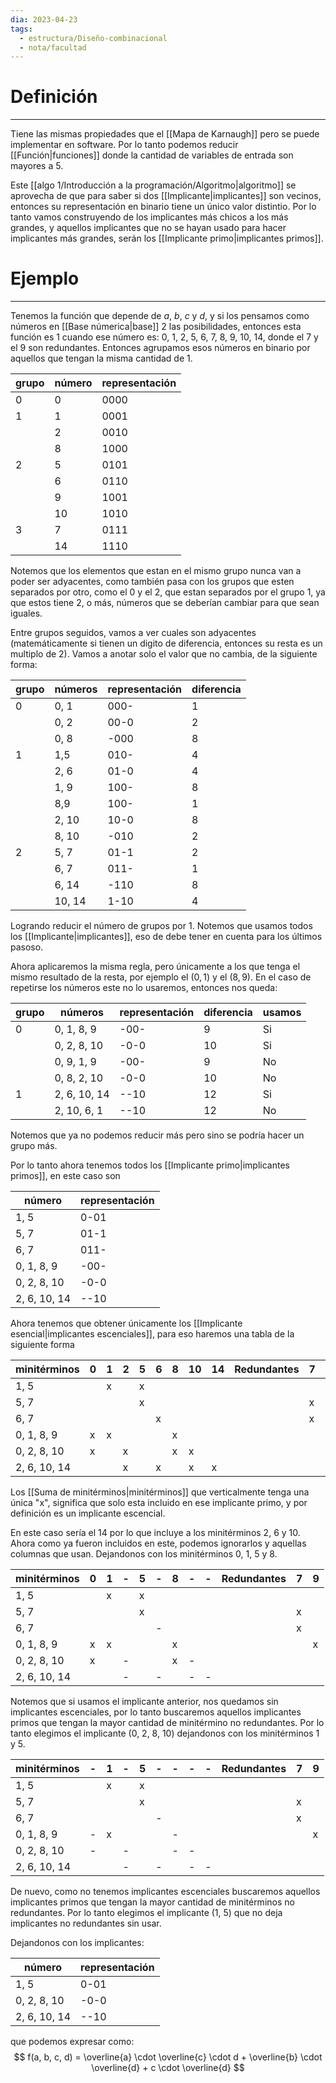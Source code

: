 ```yaml
---
dia: 2023-04-23
tags:
  - estructura/Diseño-combinacional
  - nota/facultad
---
```

# Definición
---
Tiene las mismas propiedades que el [[Mapa de Karnaugh]] pero se puede implementar en software. Por lo tanto podemos reducir [[Función|funciones]] donde la cantidad de variables de entrada son mayores a 5.

Este [[algo 1/Introducción a la programación/Algoritmo|algoritmo]] se aprovecha de que para saber si dos [[Implicante|implicantes]] son vecinos, entonces su representación en binario tiene un único valor distintio. Por lo tanto vamos construyendo de los implicantes más chicos a los más grandes, y aquellos implicantes que no se hayan usado para hacer implicantes más grandes, serán los [[Implicante primo|implicantes primos]].

# Ejemplo
---
Tenemos la función que depende de $a$, $b$, $c$ y $d$, y si los pensamos como números en [[Base númerica|base]] 2 las posibilidades, entonces esta función es $1$ cuando ese número es: $0$, $1$, $2$, $5$, $6$, $7$, $8$, $9$, $10$, $14$, donde el $7$ y el $9$ son redundantes. Entonces agrupamos esos números en binario por aquellos que tengan la misma cantidad de $1$.

| grupo | número | representación |
| ----- | ------ | -------------- |
| 0     | 0      | 0000           |
| 1     | 1      | 0001           |
|       | 2      | 0010           |
|       | 8      | 1000           |
| 2     | 5      | 0101           |
|       | 6      | 0110           |
|       | 9      | 1001           |
|       | 10     | 1010           |
| 3     | 7      | 0111           |
|       | 14     | 1110               |

Notemos que los elementos que estan en el mismo grupo nunca van a poder ser adyacentes, como también pasa con los grupos que esten separados por otro, como el 0 y el 2, que estan separados por el grupo 1, ya que estos tiene 2, o más, números que se deberían cambiar para que sean iguales.

Entre grupos seguidos, vamos a ver cuales son adyacentes (matemáticamente si tienen un digito de diferencia, entonces su resta es un multiplo de 2). Vamos a anotar solo el valor que no cambia, de la siguiente forma:

| grupo | números | representación | diferencia |
| ----- | ------- | -------------- | ---------- |
| 0     | 0, 1    | 000-           | 1          |
|       | 0, 2    | 00-0           | 2          |
|       | 0, 8    | -000           | 8          |
| 1     | 1,5     | 010-           | 4          |
|       | 2, 6    | 01-0           | 4          |
|       | 1, 9    | 100-           | 8          |
|       | 8,9     | 100-           | 1          |
|       | 2, 10   | 10-0           | 8          |
|       | 8, 10   | -010           | 2          |
| 2     | 5, 7    | 01-1           | 2          |
|       | 6, 7    | 011-           | 1          |
|       | 6, 14   | -110           | 8          |
|       | 10, 14  | 1-10           | 4          |

Logrando reducir el número de grupos por 1. Notemos que usamos todos los [[Implicante|implicantes]], eso de debe tener en cuenta para los últimos pasoso.

Ahora aplicaremos la misma regla, pero únicamente a los que tenga el mismo resultado de la resta, por ejemplo el $(0, 1)$ y el $(8, 9)$. En el caso de repetirse los números este no lo usaremos, entonces nos queda:

| grupo | números      | representación | diferencia | usamos |
| ----- | ------------ | -------------- | ---------- | ------ |
| 0     | 0, 1, 8, 9   | -00-           | 9          | Si     |
|       | 0, 2, 8, 10  | -0-0           | 10         | Si     |
|       | 0, 9, 1, 9   | -00-           | 9          | No     |
|       | 0, 8, 2, 10  | -0-0           | 10         | No     |
| 1     | 2, 6, 10, 14 | --10           | 12         | Si     |
|       | 2, 10, 6, 1  | --10           | 12         | No       |

Notemos que ya no podemos reducir más pero sino se podría hacer un grupo más. 

Por lo tanto ahora tenemos todos los [[Implicante primo|implicantes primos]], en este caso son

| número       | representación |
| ------------ | -------------- |
| 1, 5         | 0-01           |
| 5, 7         | 01-1           |
| 6, 7         | 011-           |
| 0, 1, 8, 9   | -00-           |
| 0, 2, 8, 10  | -0-0           |
| 2, 6, 10, 14 | --10               |

Ahora tenemos que obtener únicamente los [[Implicante esencial|implicantes escenciales]], para eso haremos una tabla de la siguiente forma

| minitérminos | 0   | 1   | 2   | 5   | 6   | 8   | 10  | 14  | Redundantes | 7   | 9   |
| ------------ | --- | --- | --- | --- | --- | --- | --- | --- | ----------- | --- | --- |
| 1, 5         |     | x   |     | x   |     |     |     |     |             |     |     |
| 5, 7         |     |     |     | x   |     |     |     |     |             | x   |     |
| 6, 7         |     |     |     |     | x   |     |     |     |             | x   |     |
| 0, 1, 8, 9   | x   | x   |     |     |     | x   |     |     |             |     | x   |
| 0, 2, 8, 10  | x   |     | x   |     |     | x   | x   |     |             |     |     |
| 2, 6, 10, 14 |     |     | x   |     | x   |     | x   | x   |             |     |     |

Los [[Suma de minitérminos|minitérminos]] que verticalmente tenga una única "x", significa que solo esta incluido en ese implicante primo, y por definición es un implicante escencial.

En este caso sería el $14$ por lo que incluye a los minitérminos $2$, $6$ y $10$. Ahora como ya fueron incluidos en este, podemos ignorarlos y aquellas columnas que usan. Dejandonos con los minitérminos $0$, $1$, $5$ y $8$.

| minitérminos | 0   | 1   | -   | 5   | -   | 8   | -   | -   | Redundantes | 7   | 9   |
| ------------ | --- | --- | --- | --- | --- | --- | --- | --- | ----------- | --- | --- |
| 1, 5         |     | x   |     | x   |     |     |     |     |             |     |     |
| 5, 7         |     |     |     | x   |     |     |     |     |             | x   |     |
| 6, 7         |     |     |     |     | -   |     |     |     |             | x   |     |
| 0, 1, 8, 9   | x   | x   |     |     |     | x   |     |     |             |     | x   |
| 0, 2, 8, 10  | x   |     | -   |     |     | x   | -   |     |             |     |     |
| 2, 6, 10, 14 |     |     | -   |     | -   |     | -   | -   |             |     |     |

Notemos que si usamos el implicante anterior, nos quedamos sin implicantes escenciales, por lo tanto buscaremos aquellos implicantes primos que tengan la mayor cantidad de minitérmino no redundantes. Por lo tanto elegimos el implicante $(0,~2,~8,~10)$ dejandonos con los minitérminos $1$ y $5$.

| minitérminos | -   | 1   | -   | 5   | -   | -   | -   | -   | Redundantes | 7   | 9   |
| ------------ | --- | --- | --- | --- | --- | --- | --- | --- | ----------- | --- | --- |
| 1, 5         |     | x   |     | x   |     |     |     |     |             |     |     |
| 5, 7         |     |     |     | x   |     |     |     |     |             | x   |     |
| 6, 7         |     |     |     |     | -   |     |     |     |             | x   |     |
| 0, 1, 8, 9   | -   | x   |     |     |     | -   |     |     |             |     | x   |
| 0, 2, 8, 10  | -   |     | -   |     |     | -   | -   |     |             |     |     |
| 2, 6, 10, 14 |     |     | -   |     | -   |     | -   | -   |             |     |     |

De nuevo, como no tenemos implicantes escenciales buscaremos aquellos implicantes primos que tengan la mayor cantidad de minitérminos no redundantes. Por lo tanto elegimos el implicante $(1, ~5)$ que no deja implicantes no redundantes sin usar.

Dejandonos con los implicantes:

| número       | representación |
| ------------ | -------------- |
| 1, 5         | 0-01           |
| 0, 2, 8, 10  | -0-0           |
| 2, 6, 10, 14 | --10           |

que podemos expresar como: 
$$ f(a, b, c, d) = \overline{a} \cdot \overline{c} \cdot d + \overline{b} \cdot \overline{d} + c \cdot \overline{d} $$
